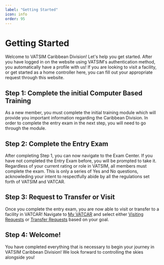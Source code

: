 ```yaml
---
label: "Getting Started"
icon: info
order: 95
---
```


# Getting Started

Welcome to VATSIM Caribbean Division! Let's help you get started. After you have logged in on the website using VATSIM's authentication method, you automatically have a profile with us! If you are looking to visit a facility, or get started as a home controller here, you can fill out your appropriate request through this website.

## Step 1: Complete the initial Computer Based Training

As a new member, you must complete the initial training module which will provide you important information regarding the Caribbean Division. In order to complete the entry exam in the next step, you will need to go through the module. 

## Step 2: Complete the Entry Exam

After completing Step 1, you can now navigate to the Exam Center. If you have not completed the Entry Exam before, you will be prompted to take it. Regardless of your current rating or role in VATSIM, all members must complete the exam. This is only a series of Yes and No questions, acknowleding your intent to respectfully abide by all the regulations set forth of VATSIM and VATCAR.

## Step 3: Request to Transfer or Visit

Once you complete the entry exam, you are now able to visit or transfer to a facility in VATCAR! Navigate to [My VATCAR](#https://docs.vatcar.net/myvatcar/) and select either [Visiting Requests](https://docs.vatcar.net/myvatcar/#visiting-requests) or [Transfer Requests](https://docs.vatcar.net/myvatcar/#transfer-requests) based on your goal. 

## Step 4: Welcome!

You have completed everything that is necessary to begin your journey in VATSIM Caribbean Division! We look forward to controlling the skies alongside you!